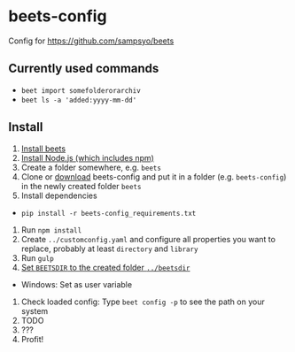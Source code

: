# beets-config

Config for https://github.com/sampsyo/beets

## Currently used commands

- `beet import somefolderorarchiv`
- `beet ls -a 'added:yyyy-mm-dd'`

## Install

1. [Install beets](http://beets.readthedocs.org/page/guides/main.html#installing)
1. [Install Node.js (which includes npm)](https://nodejs.org)
1. Create a folder somewhere, e.g. `beets`
1. Clone or [download](https://github.com/Schweinepriester/beets-config/releases) beets-config and put it in a folder (e.g. `beets-config`) in the newly created folder `beets`
1. Install dependencies
  - `pip install -r beets-config_requirements.txt`
1. Run `npm install`
1. Create `../customconfig.yaml` and configure all properties you want to replace, probably at least `directory` and `library`
1. Run `gulp`
1. [Set `BEETSDIR` to the created folder `../beetsdir`](https://beets.readthedocs.org/en/stable/reference/config.html#configuration-location)
  - Windows: Set as user variable
1. Check loaded config: Type `beet config -p` to see the path on your system
1. TODO
1. ???
1. Profit!
